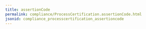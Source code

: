 ```yaml
---
title: assertionCode
permalink: compliance/ProcessCertification.assertionCode.html
jsonid: compliance_processcertification_assertioncode
---
```

